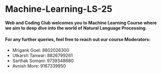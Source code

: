   # Machine-Learning-LS-25
 **Web and Coding Club welcomes you to Machine Learning Course where we aim to deep dive into the world of Natural Language Processing.**
 
 #### For any further queries, feel free to reach out our course Moderators:
 * Mrigank Goel: 8802026300
 * Utkarsh Tanwar: 8826799261
 * Sarthak Somani: 9739348680
 * Avnish More: 9167339950
